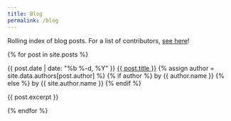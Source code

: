 ```yaml
---
title: Blog
permalink: /blog
---
```

Rolling index of blog posts. For a list of contributors, [see here](/authors)!

{% for post in site.posts %}
<article>
	<date>{{ post.date | date: "%b %-d, %Y" }}</date>
	<a href="{{ post.url }}">{{ post.title }}</a>
	{% assign author = site.data.authors[post.author] %}
	{% if author %}
	by {{ author.name }}
	{% else %}
	by {{ site.author.name }}
	{% endif %}
    <p>{{ post.excerpt }}</p>
</article>
{% endfor %}
